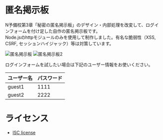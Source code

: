 # 匿名掲示板
N予備校第3章「秘密の匿名掲示板」のデザイン・内部処理を改変して、ログインフォームを付け足した自作の匿名掲示板です。  
Node.jsのhttpモジュールのみを使用して制作しました。有名な脆弱性（XSS, CSRF, セッションハイジャック）等は対策しています。  

![匿名掲示板](https://user-images.githubusercontent.com/53967490/89087117-25da2b00-d3ce-11ea-8d0c-c9189c6ec685.png)
![匿名掲示板2](https://user-images.githubusercontent.com/53967490/89087118-2672c180-d3ce-11ea-958c-3fe9738ae6c7.png)

ログインフォームを試したい場合は下記のユーザー情報をお使いください。

| ユーザー名 | パスワード |
| --------- | --------- |
| guest1    | 1111      |
| guest2    | 2222      |

# ライセンス
- [ISC license](https://www.isc.org/licenses/)
